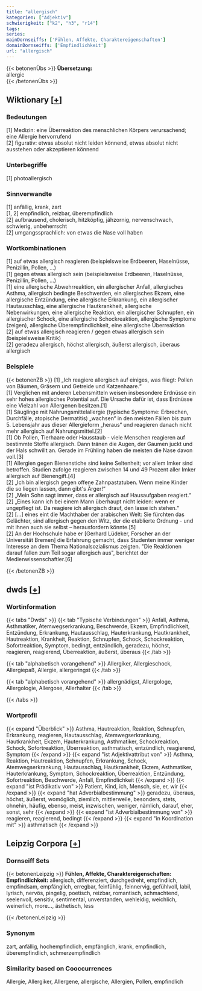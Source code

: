 ```yaml
---
title: "allergisch"
kategorien: ["Adjektiv"]
schwierigkeit: ["k2", "h3", "r14"]
tags:
series:
mainDornseiffs: ['Fühlen, Affekte, Charaktereigenschaften']
domainDornseiffs: ['Empfindlichkeit']
url: "allergisch"
---
```


{{< betonenÜbs >}}
**Übersetzung:**  
allergic  
{{< /betonenÜbs >}}

## Wiktionary [[+](https://de.wiktionary.org/wiki/allergisch)]

### Bedeutungen
[1] Medizin: eine Überreaktion des menschlichen Körpers verursachend; eine Allergie hervorrufend  
[2] figurativ: etwas absolut nicht leiden könnend, etwas absolut nicht ausstehen oder akzeptieren könnend  

### Unterbegriffe
[1] photoallergisch  

### Sinnverwandte
[1] anfällig, krank, zart  
[1, 2] empfindlich, reizbar, überempfindlich  
[2] aufbrausend, cholerisch, hitzköpfig, jähzornig, nervenschwach, schwierig, unbeherrscht  
[2] umgangssprachlich: von etwas die Nase voll haben  

### Wortkombinationen
[1] auf etwas allergisch reagieren (beispielsweise Erdbeeren, Haselnüsse, Penizillin, Pollen, …)  
[1] gegen etwas allergisch sein (beispielsweise Erdbeeren, Haselnüsse, Penizillin, Pollen, …)  
[1] eine allergische Abwehrreaktion, ein allergischer Anfall, allergisches Asthma, allergisch bedingte Beschwerden, ein allergisches Ekzem, eine allergische Entzündung, eine allergische Erkrankung, ein allergischer Hautausschlag, eine allergische Hautkrankheit, allergische Nebenwirkungen, eine allergische Reaktion, ein allergischer Schnupfen, ein allergischer Schock, eine allergische Schockreaktion, allergische Symptome (zeigen), allergische Überempfindlichkeit, eine allergische Überreaktion  
[2] auf etwas allergisch reagieren / gegen etwas allergisch sein (beispielsweise Kritik)  
[2] geradezu allergisch, höchst allergisch, äußerst allergisch, überaus allergisch  

### Beispiele
{{< betonenZB >}}
[1] „Ich reagiere allergisch auf einiges, was fliegt: Pollen von Bäumen, Gräsern und Getreide und Katzenhaare.“  
[1] Verglichen mit anderen Lebensmitteln weisen insbesondere Erdnüsse ein sehr hohes allergisches Potential auf. Die Ursache dafür ist, dass Erdnüsse eine Vielzahl von Allergenen besitzen.[1]  
[1] Säuglinge mit Nahrungsmittelallergie (typische Symptome: Erbrechen, Durchfälle, atopische Dermatitis) „wachsen“ in den meisten Fällen bis zum 5. Lebensjahr aus dieser Allergieform „heraus“ und reagieren danach nicht mehr allergisch auf Nahrungsmittel.[2]  
[1] Ob Pollen, Tierhaare oder Hausstaub - viele Menschen reagieren auf bestimmte Stoffe allergisch. Dann tränen die Augen, der Gaumen juckt und der Hals schwillt an. Gerade im Frühling haben die meisten die Nase davon voll.[3]  
[1] Allergien gegen Bienenstiche sind keine Seltenheit; vor allem Imker sind betroffen. Studien zufolge reagieren zwischen 14 und 49 Prozent aller Imker allergisch auf Bienengift.[4]  
[2] „Ich bin allergisch gegen offene Zahnpastatuben. Wenn meine Kinder die so liegen lassen, dann gibt's Ärger!“  
[2] „Mein Sohn sagt immer, dass er allergisch auf Hausaufgaben reagiert.“  
[2] „Eines kann ich bei einem Mann überhaupt nicht leiden: wenn er ungepflegt ist. Da reagiere ich allergisch drauf, den lasse ich stehen.“  
[2] […] eines eint die Machthaber der arabischen Welt: Sie fürchten das Gelächter, sind allergisch gegen den Witz, der die etablierte Ordnung - und mit ihnen auch sie selbst – herausfordern könnte.[5]  
[2] An der Hochschule habe er [Gerhard Lüdeker, Forscher an der Universität Bremen] die Erfahrung gemacht, dass Studenten immer weniger Interesse an dem Thema Nationalsozialismus zeigten. "Die Reaktionen darauf fallen zum Teil sogar allergisch aus", berichtet der Medienwissenschaftler.[6]  

{{< /betonenZB >}}


## dwds [[+](https://www.dwds.de/wb/allergisch)]

### Wortinformation
{{< tabs "Dwds" >}}
{{< tab "Typische Verbindungen" >}}
Anfall, Asthma, Asthmatiker, Atemwegserkrankung, Beschwerde, Ekzem, Empfindlichkeit, Entzündung, Erkrankung, Hautausschlag, Hauterkrankung, Hautkrankheit, Hautreaktion, Krankheit, Reaktion, Schnupfen, Schock, Schockreaktion, Sofortreaktion, Symptom, bedingt, entzündlich, geradezu, höchst, reagieren, reagierend, Überreaktion, äußerst, überaus
{{< /tab >}}

{{< tab "alphabetisch vorangehend" >}}
Allergiker, Allergieschock, Allergiepaß, Allergie, allergeringst
{{< /tab >}}

{{< tab "alphabetisch vorangehend" >}}
allergnädigst, Allergologe, Allergologie, Allergose, Allerhalter
{{< /tab >}}

{{< /tabs >}}

### Wortprofil
{{< expand "Überblick" >}} Asthma, Hautreaktion, Reaktion, Schnupfen, Erkrankung, reagieren, Hautausschlag, Atemwegserkrankung, Hautkrankheit, Ekzem, Hauterkrankung, Asthmatiker, Schockreaktion, Schock, Sofortreaktion, Überreaktion, asthmatisch, entzündlich, reagierend, Symptom {{< /expand >}}
{{< expand "ist Adjektivattribut von" >}} Asthma, Reaktion, Hautreaktion, Schnupfen, Erkrankung, Schock, Atemwegserkrankung, Hautausschlag, Hautkrankheit, Ekzem, Asthmatiker, Hauterkrankung, Symptom, Schockreaktion, Überreaktion, Entzündung, Sofortreaktion, Beschwerde, Anfall, Empfindlichkeit {{< /expand >}}
{{< expand "ist Prädikativ von" >}} Patient, Kind, ich, Mensch, sie, er, wir {{< /expand >}}
{{< expand "hat Adverbialbestimmung" >}} geradezu, überaus, höchst, äußerst, womöglich, ziemlich, mittlerweile, besonders, stets, ohnehin, häufig, ebenso, meist, inzwischen, weniger, nämlich, darauf, eher, sonst, sehr {{< /expand >}}
{{< expand "ist Adverbialbestimmung von" >}} reagieren, reagierend, bedingt {{< /expand >}}
{{< expand "in Koordination mit" >}} asthmatisch {{< /expand >}}

## Leipzig Corpora [[+](https://corpora.uni-leipzig.de/en/res?word=allergisch&corpusId=deu_newscrawl-public_2018)]

### Dornseiff Sets
{{< betonenLeipzig >}}
**Fühlen, Affekte, Charaktereigenschaften:**  
**Empfindlichkeit:** allergisch, differenziert, durchgedreht, empfindlich, empfindsam, empfänglich, erregbar, feinfühlig, feinnervig, gefühlvoll, labil, lyrisch, nervös, pingelig, poetisch, reizbar, romantisch, schmachtend, seelenvoll, sensitiv, sentimental, unverstanden, wehleidig, weichlich, weinerlich, more..., ästhetisch, less  

{{< /betonenLeipzig >}}

### Synonym
zart, anfällig, hochempfindlich, empfänglich, krank, empfindlich, überempfindlich, schmerzempfindlich


### Similarity based on Cooccurrences
Allergie, Allergiker, Allergene, allergische, Allergien, Pollen, empfindlich

